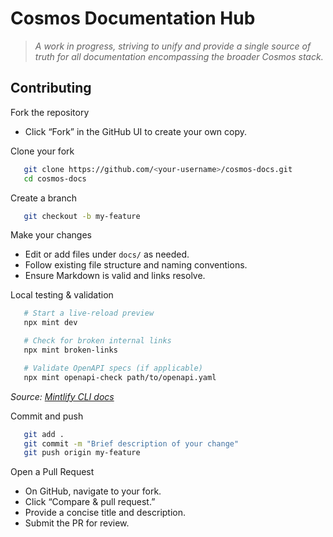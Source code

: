 # Cosmos Documentation Hub

> *A work in progress, striving to unify and provide a single source of truth for all documentation encompassing the broader Cosmos stack.*

## Contributing

Fork the repository 

- Click “Fork” in the GitHub UI to create your own copy.

Clone your fork

```bash
   git clone https://github.com/<your-username>/cosmos-docs.git
   cd cosmos-docs
```

Create a branch

```bash
   git checkout -b my-feature
```

Make your changes

- Edit or add files under `docs/` as needed.
- Follow existing file structure and naming conventions.
- Ensure Markdown is valid and links resolve.

Local testing & validation

```bash
   # Start a live-reload preview
   npx mint dev

   # Check for broken internal links
   npx mint broken-links

   # Validate OpenAPI specs (if applicable)
   npx mint openapi-check path/to/openapi.yaml
```

   *Source: [Mintlify CLI docs](https://mintlify.com/docs)*

Commit and push

```bash
   git add .
   git commit -m "Brief description of your change"
   git push origin my-feature
```

Open a Pull Request

- On GitHub, navigate to your fork.
- Click “Compare & pull request.”
- Provide a concise title and description.
- Submit the PR for review.
